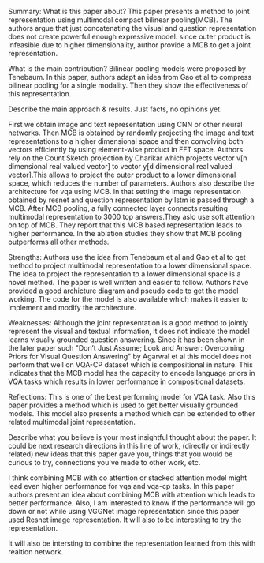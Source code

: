 Summary:
What is this paper about?
This paper presents a method to joint representation using multimodal compact bilinear pooling(MCB). The authors argue that just concatenating the visual and question representation does not create powerful enough expressive model. since outer product is infeasible due to higher dimensionality, author provide a MCB to get a joint representation.


What is the main contribution?
Bilinear pooling models were proposed  by Tenebaum. In this paper, authors adapt an idea from Gao et al to compress bilinear pooling for a single modality. Then they show the effectiveness of this representation.

Describe the main approach & results. Just facts, no opinions yet.

First we obtain image and text representation using CNN or other neural networks. Then MCB is obtained by randomly projecting the image and text representations to a higher dimensional space  and then convolving both vectors efficiently by using element-wise product in FFT space. Authors rely on  the Count Sketch projection by Charikar which projects  vector v[n dimensional real valued vector] to vector y[d dimensional real valued vector].This allows to project the outer product to a lower dimensional space, which reduces the number
of parameters. Authors also describe the architecture for vqa using MCB. In that setting the image representation obtained by resnet and question representation by lstm is passed through a MCB. After MCB pooling, a fully connected layer connects resulting multimodal representation to 3000 top answers.They aslo use soft attention on top of MCB. They report that this MCB based representation leads to higher performance. In the ablation studies they show that MCB pooling outperforms all other methods.



Strengths:
Authors use the idea from Tenebaum et al and Gao et al to get method to project multimodal representation to a lower dimensional space. The idea to project the representation to a lower dimensional space is a novel method.  The paper is well written and easier to follow. Authors have provided a good archicture diagram and pseudo code to get the model working.
The code for the model is also available which makes it easier to implement and modify the architecture.



Weaknesses:
Although the joint representation is a good method to jointly represent the visual and textual information, it does not indicate the model learns visually grounded question answering. Since it has been shown in the later paper such  "Don’t Just Assume; Look and Answer: Overcoming Priors for Visual Question Answering" by Agarwal et al this model does not perform that well on VQA-CP dataset which is compositional in nature. This indicates that the MCB model has the capacity to encode language priors in VQA tasks which results in lower performance in compositional datasets.


Reflections:
This is one of the best performing model for VQA task. Also this paper provides a method which is used to get better visually grounded models. This model also presents a method which can be extended to other related multimodal joint representation. 

Describe what you believe is your most insightful thought about the paper. It could be next research directions in this line of work, (directly or indirectly related) new ideas that this paper gave you, things that you would be curious to try, connections you've made to other work, etc.

I think combining MCB with co attention or stacked attention model might lead even higher performance for vqa and vqa-cp tasks. In this paper authors present an idea about combining MCB with attention which leads to better performance. Also, I am interested to know if the performance will go down or not while using VGGNet image representation since this paper used Resnet image representation. It will also to be interesting to try the representation.

It will also be intersting to combine the representation learned from this with realtion network.
 
